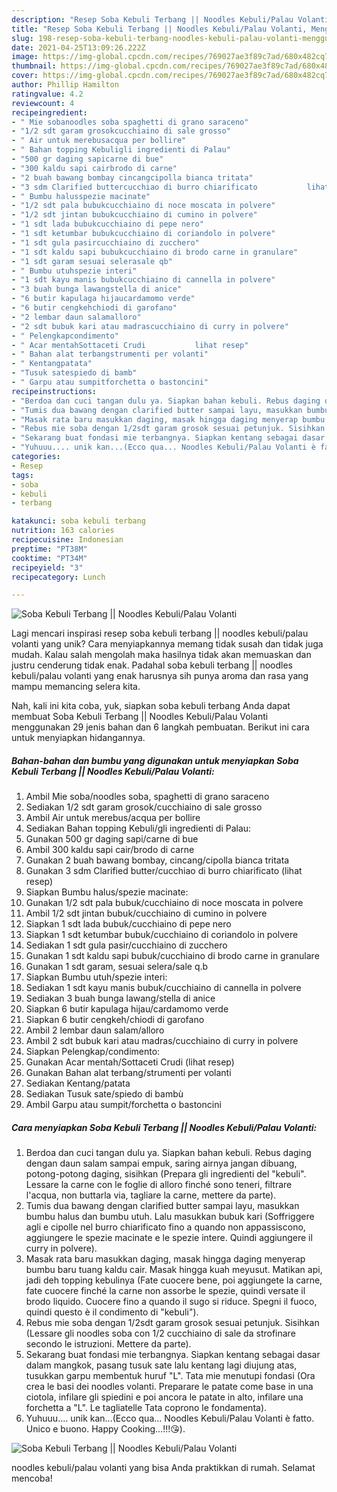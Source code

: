 ```yaml
---
description: "Resep Soba Kebuli Terbang || Noodles Kebuli/Palau Volanti, Menggugah Selera"
title: "Resep Soba Kebuli Terbang || Noodles Kebuli/Palau Volanti, Menggugah Selera"
slug: 198-resep-soba-kebuli-terbang-noodles-kebuli-palau-volanti-menggugah-selera
date: 2021-04-25T13:09:26.222Z
image: https://img-global.cpcdn.com/recipes/769027ae3f89c7ad/680x482cq70/soba-kebuli-terbang-noodles-kebulipalau-volanti-foto-resep-utama.jpg
thumbnail: https://img-global.cpcdn.com/recipes/769027ae3f89c7ad/680x482cq70/soba-kebuli-terbang-noodles-kebulipalau-volanti-foto-resep-utama.jpg
cover: https://img-global.cpcdn.com/recipes/769027ae3f89c7ad/680x482cq70/soba-kebuli-terbang-noodles-kebulipalau-volanti-foto-resep-utama.jpg
author: Phillip Hamilton
ratingvalue: 4.2
reviewcount: 4
recipeingredient:
- " Mie sobanoodles soba spaghetti di grano saraceno"
- "1/2 sdt garam grosokcucchiaino di sale grosso"
- " Air untuk merebusacqua per bollire"
- " Bahan topping Kebuligli ingredienti di Palau"
- "500 gr daging sapicarne di bue"
- "300 kaldu sapi cairbrodo di carne"
- "2 buah bawang bombay cincangcipolla bianca tritata"
- "3 sdm Clarified buttercucchiao di burro chiarificato           lihat resep"
- " Bumbu halusspezie macinate"
- "1/2 sdt pala bubukcucchiaino di noce moscata in polvere"
- "1/2 sdt jintan bubukcucchiaino di cumino in polvere"
- "1 sdt lada bubukcucchiaino di pepe nero"
- "1 sdt ketumbar bubukcucchiaino di coriandolo in polvere"
- "1 sdt gula pasircucchiaino di zucchero"
- "1 sdt kaldu sapi bubukcucchiaino di brodo carne in granulare"
- "1 sdt garam sesuai selerasale qb"
- " Bumbu utuhspezie interi"
- "1 sdt kayu manis bubukcucchiaino di cannella in polvere"
- "3 buah bunga lawangstella di anice"
- "6 butir kapulaga hijaucardamomo verde"
- "6 butir cengkehchiodi di garofano"
- "2 lembar daun salamalloro"
- "2 sdt bubuk kari atau madrascucchiaino di curry in polvere"
- " Pelengkapcondimento"
- " Acar mentahSottaceti Crudi           lihat resep"
- " Bahan alat terbangstrumenti per volanti"
- " Kentangpatata"
- "Tusuk satespiedo di bamb"
- " Garpu atau sumpitforchetta o bastoncini"
recipeinstructions:
- "Berdoa dan cuci tangan dulu ya. Siapkan bahan kebuli. Rebus daging dengan daun salam sampai empuk, saring airnya jangan dibuang, potong-potong daging, sisihkan (Prepara gli ingredienti del &#34;kebuli&#34;. Lessare la carne con le foglie di alloro finché sono teneri, filtrare l&#39;acqua, non buttarla via, tagliare la carne, mettere da parte)."
- "Tumis dua bawang dengan clarified butter sampai layu, masukkan bumbu halus dan bumbu utuh. Lalu masukkan bubuk kari (Soffriggere agli e cipolle nel burro chiarificato fino a quando non appassiscono, aggiungere le spezie macinate e le spezie intere. Quindi aggiungere il curry in polvere)."
- "Masak rata baru masukkan daging, masak hingga daging menyerap bumbu baru tuang kaldu cair. Masak hingga kuah meyusut. Matikan api, jadi deh topping kebulinya (Fate cuocere bene, poi aggiungete la carne, fate cuocere finché la carne non assorbe le spezie, quindi versate il brodo liquido. Cuocere fino a quando il sugo si riduce. Spegni il fuoco, quindi questo è il condimento di &#34;kebuli&#34;)."
- "Rebus mie soba dengan 1/2sdt garam grosok sesuai petunjuk. Sisihkan (Lessare gli noodles soba con 1/2 cucchiaino di sale da strofinare secondo le istruzioni. Mettere da parte)."
- "Sekarang buat fondasi mie terbangnya. Siapkan kentang sebagai dasar dalam mangkok, pasang tusuk sate lalu kentang lagi diujung atas, tusukkan garpu membentuk huruf &#34;L&#34;. Tata mie menutupi fondasi (Ora crea le basi dei noodles volanti. Preparare le patate come base in una ciotola, infilare gli spiedini e poi ancora le patate in alto, infilare una forchetta a &#34;L&#34;. Le tagliatelle Tata coprono le fondamenta)."
- "Yuhuuu.... unik kan...(Ecco qua... Noodles Kebuli/Palau Volanti è fatto. Unico e buono. Happy Cooking...!!!😘)."
categories:
- Resep
tags:
- soba
- kebuli
- terbang

katakunci: soba kebuli terbang 
nutrition: 163 calories
recipecuisine: Indonesian
preptime: "PT38M"
cooktime: "PT34M"
recipeyield: "3"
recipecategory: Lunch

---
```



![Soba Kebuli Terbang || Noodles Kebuli/Palau Volanti](https://img-global.cpcdn.com/recipes/769027ae3f89c7ad/680x482cq70/soba-kebuli-terbang-noodles-kebulipalau-volanti-foto-resep-utama.jpg)

Lagi mencari inspirasi resep soba kebuli terbang || noodles kebuli/palau volanti yang unik? Cara menyiapkannya memang tidak susah dan tidak juga mudah. Kalau salah mengolah maka hasilnya tidak akan memuaskan dan justru cenderung tidak enak. Padahal soba kebuli terbang || noodles kebuli/palau volanti yang enak harusnya sih punya aroma dan rasa yang mampu memancing selera kita.


Nah, kali ini kita coba, yuk, siapkan soba kebuli terbang  Anda dapat membuat Soba Kebuli Terbang || Noodles Kebuli/Palau Volanti menggunakan 29 jenis bahan dan 6 langkah pembuatan. Berikut ini cara untuk menyiapkan hidangannya.

<!--inarticleads1-->

##### Bahan-bahan dan bumbu yang digunakan untuk menyiapkan Soba Kebuli Terbang || Noodles Kebuli/Palau Volanti:

1. Ambil  Mie soba/noodles soba, spaghetti di grano saraceno
1. Sediakan 1/2 sdt garam grosok/cucchiaino di sale grosso
1. Ambil  Air untuk merebus/acqua per bollire
1. Sediakan  Bahan topping Kebuli/gli ingredienti di Palau:
1. Gunakan 500 gr daging sapi/carne di bue
1. Ambil 300 kaldu sapi cair/brodo di carne
1. Gunakan 2 buah bawang bombay, cincang/cipolla bianca tritata
1. Gunakan 3 sdm Clarified butter/cucchiao di burro chiarificato           (lihat resep)
1. Siapkan  Bumbu halus/spezie macinate:
1. Gunakan 1/2 sdt pala bubuk/cucchiaino di noce moscata in polvere
1. Ambil 1/2 sdt jintan bubuk/cucchiaino di cumino in polvere
1. Siapkan 1 sdt lada bubuk/cucchiaino di pepe nero
1. Siapkan 1 sdt ketumbar bubuk/cucchiaino di coriandolo in polvere
1. Sediakan 1 sdt gula pasir/cucchiaino di zucchero
1. Gunakan 1 sdt kaldu sapi bubuk/cucchiaino di brodo carne in granulare
1. Gunakan 1 sdt garam, sesuai selera/sale q.b
1. Siapkan  Bumbu utuh/spezie interi:
1. Sediakan 1 sdt kayu manis bubuk/cucchiaino di cannella in polvere
1. Sediakan 3 buah bunga lawang/stella di anice
1. Siapkan 6 butir kapulaga hijau/cardamomo verde
1. Siapkan 6 butir cengkeh/chiodi di garofano
1. Ambil 2 lembar daun salam/alloro
1. Ambil 2 sdt bubuk kari atau madras/cucchiaino di curry in polvere
1. Siapkan  Pelengkap/condimento:
1. Gunakan  Acar mentah/Sottaceti Crudi           (lihat resep)
1. Gunakan  Bahan alat terbang/strumenti per volanti
1. Sediakan  Kentang/patata
1. Sediakan Tusuk sate/spiedo di bambù
1. Ambil  Garpu atau sumpit/forchetta o bastoncini




<!--inarticleads2-->

##### Cara menyiapkan Soba Kebuli Terbang || Noodles Kebuli/Palau Volanti:

1. Berdoa dan cuci tangan dulu ya. Siapkan bahan kebuli. Rebus daging dengan daun salam sampai empuk, saring airnya jangan dibuang, potong-potong daging, sisihkan (Prepara gli ingredienti del &#34;kebuli&#34;. Lessare la carne con le foglie di alloro finché sono teneri, filtrare l&#39;acqua, non buttarla via, tagliare la carne, mettere da parte).
1. Tumis dua bawang dengan clarified butter sampai layu, masukkan bumbu halus dan bumbu utuh. Lalu masukkan bubuk kari (Soffriggere agli e cipolle nel burro chiarificato fino a quando non appassiscono, aggiungere le spezie macinate e le spezie intere. Quindi aggiungere il curry in polvere).
1. Masak rata baru masukkan daging, masak hingga daging menyerap bumbu baru tuang kaldu cair. Masak hingga kuah meyusut. Matikan api, jadi deh topping kebulinya (Fate cuocere bene, poi aggiungete la carne, fate cuocere finché la carne non assorbe le spezie, quindi versate il brodo liquido. Cuocere fino a quando il sugo si riduce. Spegni il fuoco, quindi questo è il condimento di &#34;kebuli&#34;).
1. Rebus mie soba dengan 1/2sdt garam grosok sesuai petunjuk. Sisihkan (Lessare gli noodles soba con 1/2 cucchiaino di sale da strofinare secondo le istruzioni. Mettere da parte).
1. Sekarang buat fondasi mie terbangnya. Siapkan kentang sebagai dasar dalam mangkok, pasang tusuk sate lalu kentang lagi diujung atas, tusukkan garpu membentuk huruf &#34;L&#34;. Tata mie menutupi fondasi (Ora crea le basi dei noodles volanti. Preparare le patate come base in una ciotola, infilare gli spiedini e poi ancora le patate in alto, infilare una forchetta a &#34;L&#34;. Le tagliatelle Tata coprono le fondamenta).
1. Yuhuuu.... unik kan...(Ecco qua... Noodles Kebuli/Palau Volanti è fatto. Unico e buono. Happy Cooking...!!!😘).
<img src="//assets-global.cpcdn.com/assets/icons/button_play-2c75c40dde080a61004c1f40b05d8f140eaff45d7e9e6481dc71c63d2e7c4909.png" alt="Soba Kebuli Terbang || Noodles Kebuli/Palau Volanti">



 noodles kebuli/palau volanti yang bisa Anda praktikkan di rumah. Selamat mencoba!
